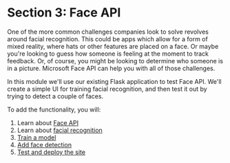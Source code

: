 # Section 3: Face API

One of the more common challenges companies look to solve revolves around facial recognition. This could be apps which allow for a form of mixed reality, where hats or other features are placed on a face. Or maybe you're looking to guess how someone is feeling at the moment to track feedback. Or, of course, you might be looking to determine who someone is in a picture. Microsoft Face API can help you with all of those challenges.

In this module we'll use our existing Flask application to test Face API. We'll create a simple UI for training facial recognition, and then test it out by trying to detect a couple of faces.

To add the functionality, you will:

1. Learn about [Face API](./face-api/introduction.md)
2. Learn about [facial recognition](./face-api/facial-recognition-concepts.md)
3. [Train a model](./face-api/train-face-api.md)
4. [Add face detection](./face-api/detect-face-api.md)
5. [Test and deploy the site](./face-api/ui-test.md)

